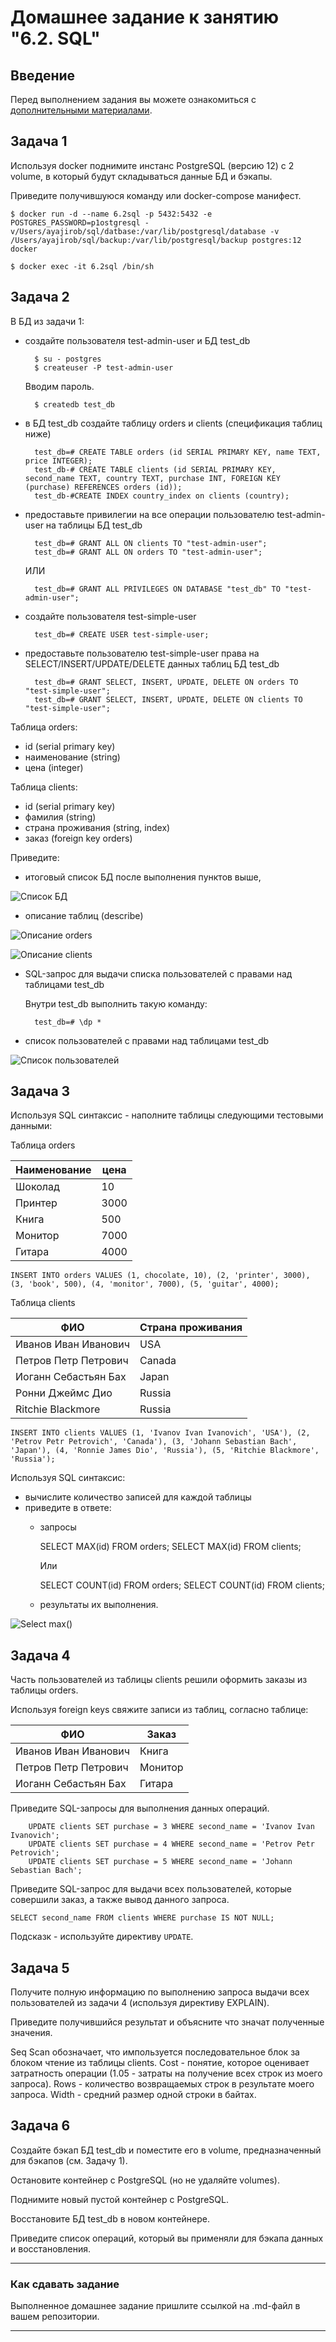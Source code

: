 # Домашнее задание к занятию "6.2. SQL"

## Введение

Перед выполнением задания вы можете ознакомиться с 
[дополнительными материалами](https://github.com/netology-code/virt-homeworks/tree/master/additional/README.md).

## Задача 1

Используя docker поднимите инстанс PostgreSQL (версию 12) c 2 volume, 
в который будут складываться данные БД и бэкапы.

Приведите получившуюся команду или docker-compose манифест.
    
    $ docker run -d --name 6.2sql -p 5432:5432 -e POSTGRES_PASSWORD=p1ostgresql -v/Users/ayajirob/sql/datbase:/var/lib/postgresql/database -v /Users/ayajirob/sql/backup:/var/lib/postgresql/backup postgres:12
    docker

    $ docker exec -it 6.2sql /bin/sh
## Задача 2

В БД из задачи 1: 
- создайте пользователя test-admin-user и БД test_db

        $ su - postgres
        $ createuser -P test-admin-user
        
    Вводим пароль.

        $ createdb test_db

- в БД test_db создайте таблицу orders и clients (спeцификация таблиц ниже)

        test_db=# CREATE TABLE orders (id SERIAL PRIMARY KEY, name TEXT, price INTEGER);
        test_db-# CREATE TABLE clients (id SERIAL PRIMARY KEY, second_name TEXT, country TEXT, purchase INT, FOREIGN KEY (purchase) REFERENCES orders (id));
        test_db-#CREATE INDEX country_index on clients (country);

- предоставьте привилегии на все операции пользователю test-admin-user на таблицы БД test_db

        test_db=# GRANT ALL ON clients TO "test-admin-user";
        test_db=# GRANT ALL ON orders TO "test-admin-user";
    
    ИЛИ

        test_db=# GRANT ALL PRIVILEGES ON DATABASE "test_db" TO "test-admin-user";

- создайте пользователя test-simple-user

        test_db=# CREATE USER test-simple-user;

- предоставьте пользователю test-simple-user права на SELECT/INSERT/UPDATE/DELETE данных таблиц БД test_db

        test_db=# GRANT SELECT, INSERT, UPDATE, DELETE ON orders TO "test-simple-user";
        test_db=# GRANT SELECT, INSERT, UPDATE, DELETE ON clients TO "test-simple-user";

Таблица orders:
- id (serial primary key)
- наименование (string)
- цена (integer)

Таблица clients:
- id (serial primary key)
- фамилия (string)
- страна проживания (string, index)
- заказ (foreign key orders)

Приведите:
- итоговый список БД после выполнения пунктов выше,

![Список БД](https://github.com/lenazve1996/devops-netology/blob/master/virt_homeworks/06-db-02-sql/%D0%A1%D0%BF%D0%B8%D1%81%D0%BE%D0%BA%20%D0%91%D0%94.png)

- описание таблиц (describe)

![Описание orders](https://github.com/lenazve1996/devops-netology/blob/master/virt_homeworks/06-db-02-sql/%D0%9E%D0%BF%D0%B8%D1%81%D0%B0%D0%BD%D0%B8%D0%B5%20orders.png)

![Описание clients](https://github.com/lenazve1996/devops-netology/blob/master/virt_homeworks/06-db-02-sql/%D0%9E%D0%BF%D0%B8%D1%81%D0%B0%D0%BD%D0%B8%D0%B5%20clients.png)

- SQL-запрос для выдачи списка пользователей с правами над таблицами test_db
    
    Внутри test_db выполнить такую команду:
        
        test_db=# \dp *

- список пользователей с правами над таблицами test_db

![Список пользователей](https://github.com/lenazve1996/devops-netology/blob/master/virt_homeworks/06-db-02-sql/%D0%A1%D0%BF%D0%B8%D1%81%D0%BE%D0%BA%20%D0%BF%D0%BE%D0%BB%D1%8C%D0%B7%D0%BE%D0%B2%D0%B0%D1%82%D0%B5%D0%BB%D0%B5%D0%B9.png)

## Задача 3

Используя SQL синтаксис - наполните таблицы следующими тестовыми данными:

Таблица orders

|Наименование|цена|
|------------|----|
|Шоколад| 10 |
|Принтер| 3000 |
|Книга| 500 |
|Монитор| 7000|
|Гитара| 4000|

    INSERT INTO orders VALUES (1, chocolate, 10), (2, 'printer', 3000), (3, 'book', 500), (4, 'monitor', 7000), (5, 'guitar', 4000);

Таблица clients

|ФИО|Страна проживания|
|------------|----|
|Иванов Иван Иванович| USA |
|Петров Петр Петрович| Canada |
|Иоганн Себастьян Бах| Japan |
|Ронни Джеймс Дио| Russia|
|Ritchie Blackmore| Russia|

    INSERT INTO clients VALUES (1, 'Ivanov Ivan Ivanovich', 'USA'), (2, 'Petrov Petr Petrovich', 'Canada'), (3, 'Johann Sebastian Bach', 'Japan'), (4, 'Ronnie James Dio', 'Russia'), (5, 'Ritchie Blackmore', 'Russia');

Используя SQL синтаксис:
- вычислите количество записей для каждой таблицы 
- приведите в ответе:
    - запросы 

        SELECT MAX(id) FROM orders;
        SELECT MAX(id) FROM clients;

        Или

        SELECT COUNT(id) FROM orders;
        SELECT COUNT(id) FROM clients;

    - результаты их выполнения.

![Select max()](https://github.com/lenazve1996/devops-netology/blob/master/virt_homeworks/06-db-02-sql/Select%20max().png)

## Задача 4

Часть пользователей из таблицы clients решили оформить заказы из таблицы orders.

Используя foreign keys свяжите записи из таблиц, согласно таблице:

|ФИО|Заказ|
|------------|----|
|Иванов Иван Иванович| Книга |
|Петров Петр Петрович| Монитор |
|Иоганн Себастьян Бах| Гитара |

Приведите SQL-запросы для выполнения данных операций.

        UPDATE clients SET purchase = 3 WHERE second_name = 'Ivanov Ivan Ivanovich';
        UPDATE clients SET purchase = 4 WHERE second_name = 'Petrov Petr Petrovich';
        UPDATE clients SET purchase = 5 WHERE second_name = 'Johann Sebastian Bach';

Приведите SQL-запрос для выдачи всех пользователей, которые совершили заказ, а также вывод данного запроса.

    SELECT second_name FROM clients WHERE purchase IS NOT NULL;

Подсказк - используйте директиву `UPDATE`.

## Задача 5

Получите полную информацию по выполнению запроса выдачи всех пользователей из задачи 4 
(используя директиву EXPLAIN).

Приведите получившийся результат и объясните что значат полученные значения.

Seq Scan обозначает, что импользуется последовательное блок за блоком чтение из таблицы clients.
Cost - понятие, которое оценивает затратность операции (1.05 - затраты на получение всех строк из моего запроса).
Rows - количество возвращаемых строк в результате моего запроса.
Width - средний размер одной строки в байтах.

## Задача 6

Создайте бэкап БД test_db и поместите его в volume, предназначенный для бэкапов (см. Задачу 1).

Остановите контейнер с PostgreSQL (но не удаляйте volumes).

Поднимите новый пустой контейнер с PostgreSQL.

Восстановите БД test_db в новом контейнере.

Приведите список операций, который вы применяли для бэкапа данных и восстановления. 

---

### Как cдавать задание

Выполненное домашнее задание пришлите ссылкой на .md-файл в вашем репозитории.

---
